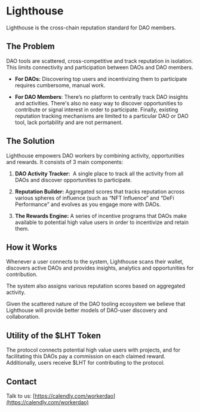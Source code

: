 # Lighthouse
Lighthouse is the cross-chain reputation standard for DAO members.

## **The Problem**
DAO tools are scattered, cross-competitive and track reputation in isolation. This limits connectivity and participation between DAOs and DAO members.

- **For DAOs:** Discovering top users and incentivizing them to participate requires cumbersome, manual work.

- **For DAO Members**: There’s no platform to centrally track DAO insights and activities. There's also no easy way to discover opportunities to contribute or signal interest in order to participate. Finally, existing reputation tracking mechanisms are limited to a particular DAO or DAO tool, lack portability and are not permanent.

## **The Solution**
Lighthouse empowers DAO workers by combining activity, opportunities and rewards. It consists of 3 main components:

1. **DAO Activity Tracker:**  A single place to track all the activity from all DAOs and discover opportunities to participate.

2. **Reputation Builder:** Aggregated scores that tracks reputation across various spheres of influence (such as “NFT Influence” and “DeFi Performance” and evolves as you engage more with DAOs.

3. **The Rewards Engine:** A series of incentive programs that DAOs make available to potential high value users in order to incentivize and retain them.

## **How it Works**
Whenever a user connects to the system, Lighthouse scans their wallet, discovers active DAOs and provides insights, analytics and opportunities for contribution.

The system also assigns various reputation scores based on aggregated activity.

Given the scattered nature of the DAO tooling ecosystem we believe that Lighthouse will provide better models of DAO-user discovery and collaboration.

## **Utility of the $LHT Token**
The protocol connects potential high value users with projects, and for facilitating this DAOs pay a commission on each claimed reward. Additionally, users receive $LHT for contributing to the protocol.

## Contact
Talk to us: [https://calendly.com/workerdao](https://calendly.com/workerdao)
